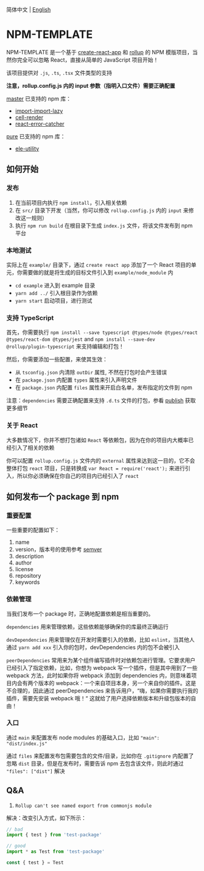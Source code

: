 简体中文 | [English](./README.md)

# NPM-TEMPLATE

NPM-TEMPLATE 是一个基于 [create-react-app](https://reactjs.org/docs/create-a-new-react-app.html) 和 [rollup](https://rollupjs.org/guide/en/) 的 NPM 模版项目，当然你完全可以忽略 React，直接从简单的 JavaScript 项目开始！

该项目提供对 `.js`, `.ts`, `.tsx` 文件类型的支持

**注意，rollup.config.js 内的 input 参数（指明入口文件）需要正确配置**

[master](https://github.com/Y-lonelY/npm-template/tree/master) 已支持的 npm 库：

- [import-import-lazy](https://www.npmjs.com/package/react-import-lazy)
- [cell-render](https://www.npmjs.com/package/cell-render)
- [react-error-catcher](https://www.npmjs.com/package/react-error-catcher)

[pure](https://github.com/Y-lonelY/npm-template/tree/pure) 已支持的 npm 库：

- [ele-utility](https://www.npmjs.com/package/ele-utility)


## 如何开始

### 发布

1. 在当前项目内执行 `npm install`，引入相关依赖
2. 在 `src/` 目录下开发（当然，你可以修改 `rollup.config.js` 内的 `input` 来修改这一规则）
3. 执行 `npm run build` 在根目录下生成 `index.js` 文件，将该文件发布到 npm 平台

### 本地测试

实际上在 `example/` 目录下，通过 `create react app` 添加了一个 React 项目的单元，你需要做的就是将生成的目标文件引入到 `example/node_module` 内

- `cd example` 进入到 example 目录
- `yarn add ../` 引入根目录作为依赖
- `yarn start` 启动项目，进行测试


### 支持 TypeScript

首先，你需要执行 `npm install --save typescript @types/node @types/react @types/react-dom @types/jest` and `npm install --save-dev @rollup/plugin-typescript` 来支持编辑和打包！

然后，你需要添加一些配置，来使其生效：
- 从 `tsconfig.json` 内清除 `outDir` 属性, 不然在打包时会产生错误
- 在 `package.json` 内配置 `types` 属性来引入声明文件
- 在 `package.json` 内配置 `files` 属性来开启白名单，发布指定的文件到 npm

注意：`dependencies` 需要正确配置来支持 `.d.ts` 文件的打包，参看 [publish](https://www.tslang.cn/docs/handbook/declaration-files/publishing.html) 获取更多细节


### 关于 React

大多数情况下，你并不想打包诸如 `React` 等依赖包，因为在你的项目内大概率已经引入了相关的依赖

你可以配置 `rollup.config.js` 文件内的 `external` 属性来达到这一目的，它不会整体打包 `react` 项目，只是转换成 `var React = require('react');` 来进行引入，所以你必须确保在你自己的项目内已经引入了 `react` 


## 如何发布一个 package 到 npm

### 重要配置

一些重要的配置如下：

1. name
2. version，版本号的使用参考 [semver](https://semver.org/lang/zh-CN/)
3. description
4. author
5. license
6. repository
7. keywords

### 依赖管理

当我们发布一个 package 时，正确地配置依赖是相当重要的。

`dependencies` 用来管理依赖，这些依赖能够确保你的库最终正确运行

`devDependencies` 用来管理仅在开发时需要引入的依赖，比如 `eslint`，当其他人通过 `yarn add xxx` 引入你的包时，devDependencies 内的包不会被引入

`peerDependencies` 常用来为某个组件编写插件时对依赖包进行管理。它要求用户已经引入了指定依赖，比如，你想为 webpack 写一个插件，但是其中用到了一些 webpack 方法，此时如果你将 webpack 添加到 dependencies 内，则意味着项目内会有两个版本的 webpack：一个来自项目本身，另一个来自你的插件。这是不合理的，因此通过 peerDependencies 来告诉用户，“嗨，如果你需要执行我的插件，需要先安装 webpack 哦！“ 这就给了用户选择依赖版本和升级包版本的自由！

### 入口

通过 `main` 来配置发布 node modules 的基础入口，比如 `"main": "dist/index.js"`

通过 `files` 来配置发布包需要包含的文件/目录，比如你在 `.gitignore` 内配置了忽略 `dist` 目录，但是在发布时，需要告诉 npm 去包含该文件，则此时通过 `"files": ["dist"]` 解决


## Q&A

1. `Rollup can't see named export from commonjs module`

解决：改变引入方式，如下所示：

```javascript
// bad
import { test } from 'test-package'

// good
import * as Test from 'test-package'

const { test } = Test
```

